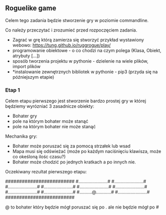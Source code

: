## Roguelike game 

Celem tego zadania będzie stworzenie gry w poziomie commandline.

Co należy przeczytać i zrozumieć przed rozpoczęciem zadania.

- Zagrać w grę którą zamierza się stworzyć przykład wystawiony webowo: https://tung.github.io/ruggrogue/play/
- programowanie obiektowe - o co chodzi na czym polega (Klasa, Obiekt, atrybuty [...])
- sposób tworzenia projektu w pythonie - dzielenie na wiele plików, import plików
- *instalowanie zewnętrznych bibliotek w pythonie - pip3 (przyda się na późniejszym etapie)


### Etap 1
Celem etapu pierwszego jest stworzenie bardzo prostej gry w której będziemy wyrózniać 3 zasadnicze obiekty:

- Bohater gry
- pole na którym bohater może stanąć
- pole na którym bohater nie może stanąć

Mechanika gry:
- Bohater może poruszać się za pomocą strzałek lub wsad
- Mapa musi się odświeżać (może po każdym naciśnięciu klawisza, może co okeśloną ilośc czasu?)
- Bohater może chodzić po jednych kratkach a po innych nie.

Oczekiwany rezultat pierwszego etapu:

#########################
#.......................#
#.......................#
#.......................#
#.......................#
#.......................#
#.......................#
#.......................#
#.......................#
#..........@............#
#.......................#
#########################

@ to bohater który będzie mógł poruszać się po . ale nie będzie mógł po #